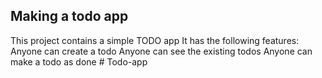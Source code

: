 ## Making a todo app

This project contains a simple TODO app
It has the following features:
Anyone can create a todo
Anyone can see the existing todos
Anyone can make a todo as done
#   T o d o - a p p  
 